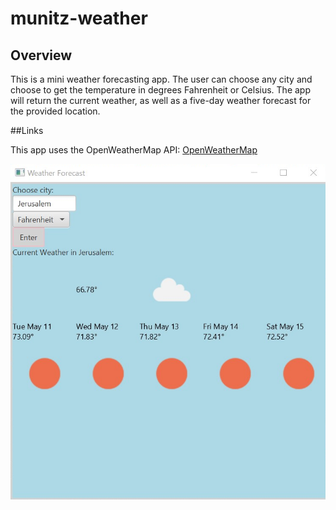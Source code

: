 # munitz-weather
## Overview

This is a mini weather forecasting app.
The user can choose any city and choose to get the temperature in degrees Fahrenheit or Celsius.
The app will return the current weather, as well as a five-day weather forecast for the provided location.

##Links

This app uses the OpenWeatherMap API: [OpenWeatherMap](https://openweathermap.org)

![OpenWeatherMap](screenshots/WeatherForecast.png)